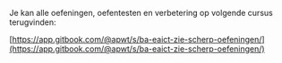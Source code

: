 Je kan alle oefeningen, oefentesten en verbetering op volgende cursus terugvinden:

[https://app.gitbook.com/@apwt/s/ba-eaict-zie-scherp-oefeningen/](https://app.gitbook.com/@apwt/s/ba-eaict-zie-scherp-oefeningen/)